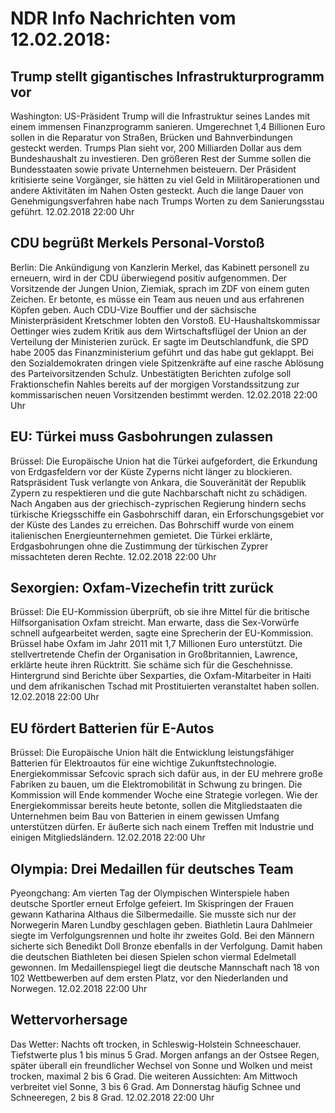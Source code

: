# NDR Info Nachrichten vom 12.02.2018:


## Trump stellt gigantisches Infrastrukturprogramm vor
Washington: US-Präsident Trump will die Infrastruktur seines Landes mit einem immensen Finanzprogramm sanieren. Umgerechnet 1,4 Billionen Euro sollen in die Reparatur von Straßen, Brücken und Bahnverbindungen gesteckt werden. Trumps Plan sieht vor, 200 Milliarden Dollar aus dem Bundeshaushalt zu investieren. Den größeren Rest der Summe sollen die Bundesstaaten sowie private Unternehmen beisteuern. Der Präsident kritisierte seine Vorgänger, sie hätten zu viel Geld in Militäroperationen und andere Aktivitäten im Nahen Osten gesteckt. Auch die lange Dauer von Genehmigungsverfahren habe nach Trumps Worten zu dem Sanierungsstau geführt. 12.02.2018 22:00 Uhr 

## CDU begrüßt Merkels Personal-Vorstoß
Berlin: Die Ankündigung von Kanzlerin Merkel, das Kabinett personell zu erneuern, wird in der CDU überwiegend positiv aufgenommen. Der Vorsitzende der Jungen Union, Ziemiak, sprach im ZDF von einem guten Zeichen. Er betonte, es müsse ein Team aus neuen und aus erfahrenen Köpfen geben. Auch CDU-Vize Bouffier und der sächsische Ministerpräsident Kretschmer lobten den Vorstoß. EU-Haushaltskommissar Oettinger wies zudem Kritik aus dem Wirtschaftsflügel der Union an der Verteilung der Ministerien zurück. Er sagte im Deutschlandfunk, die SPD habe 2005 das Finanzministerium geführt und das habe gut geklappt. Bei den Sozialdemokraten dringen viele Spitzenkräfte auf eine rasche Ablösung des Parteivorsitzenden Schulz. Unbestätigten Berichten zufolge soll Fraktionschefin Nahles bereits auf der morgigen Vorstandssitzung zur kommissarischen neuen Vorsitzenden bestimmt werden. 12.02.2018 22:00 Uhr 

## EU: Türkei muss Gasbohrungen zulassen
Brüssel:	Die Europäische Union hat die Türkei aufgefordert, die Erkundung von Erdgasfeldern vor der Küste Zyperns nicht länger zu blockieren. Ratspräsident Tusk verlangte von Ankara, die Souveränität der Republik Zypern zu respektieren und die gute Nachbarschaft nicht zu schädigen. Nach Angaben aus der griechisch-zyprischen Regierung hindern sechs türkische Kriegsschiffe ein Gasbohrschiff daran, ein Erforschungsgebiet vor der Küste des Landes zu erreichen. Das Bohrschiff wurde von einem italienischen Energieunternehmen gemietet. Die Türkei erklärte, Erdgasbohrungen ohne die Zustimmung der türkischen Zyprer missachteten deren Rechte. 12.02.2018 22:00 Uhr 

## Sexorgien: Oxfam-Vizechefin tritt zurück
Brüssel: Die EU-Kommission überprüft, ob sie ihre Mittel für die britische Hilfsorganisation Oxfam streicht. Man erwarte, dass die Sex-Vorwürfe schnell aufgearbeitet werden, sagte eine Sprecherin der EU-Kommission. Brüssel habe Oxfam im Jahr 2011 mit 1,7 Millionen Euro unterstützt. Die stellvertretende Chefin der Organisation in Großbritannien, Lawrence, erklärte heute ihren Rücktritt. Sie schäme sich für die Geschehnisse. Hintergrund sind Berichte über Sexparties, die Oxfam-Mitarbeiter in Haiti und dem afrikanischen Tschad mit Prostituierten veranstaltet haben sollen. 12.02.2018 22:00 Uhr 

## EU fördert Batterien für E-Autos
Brüssel: Die Europäische Union hält die Entwicklung leistungsfähiger Batterien für Elektroautos für eine wichtige Zukunftstechnologie. Energiekommissar Sefcovic sprach sich dafür aus, in der EU mehrere große Fabriken zu bauen, um die Elektromobilität in Schwung zu bringen. Die Kommission will Ende kommender Woche eine Strategie vorlegen. Wie der Energiekommissar bereits heute betonte, sollen die Mitgliedstaaten die Unternehmen beim Bau von Batterien in einem gewissen Umfang unterstützen dürfen. Er äußerte sich nach einem Treffen mit Industrie und einigen Mitgliedsländern. 12.02.2018 22:00 Uhr 

## Olympia: Drei Medaillen für deutsches Team
Pyeongchang:    Am vierten Tag der Olympischen Winterspiele haben deutsche Sportler erneut Erfolge gefeiert. Im Skispringen der Frauen gewann Katharina Althaus die Silbermedaille. Sie musste sich nur der Norwegerin Maren Lundby geschlagen geben. Biathletin Laura Dahlmeier siegte im Verfolgungsrennen und holte ihr zweites Gold. Bei den Männern sicherte sich Benedikt Doll Bronze ebenfalls in der Verfolgung. Damit haben die deutschen Biathleten bei diesen Spielen schon viermal Edelmetall gewonnen. Im Medaillenspiegel liegt die deutsche Mannschaft nach 18 von 102 Wettbewerben auf dem ersten Platz, vor den Niederlanden und Norwegen. 12.02.2018 22:00 Uhr 

## Wettervorhersage
Das Wetter:
Nachts oft trocken, in Schleswig-Holstein Schneeschauer. Tiefstwerte plus 1 bis minus 5 Grad. Morgen anfangs an der Ostsee Regen, später überall ein freundlicher Wechsel von Sonne und Wolken und meist trocken, maximal 2 bis 6 Grad. Die weiteren Aussichten: Am Mittwoch verbreitet viel Sonne, 3 bis 6 Grad. Am Donnerstag häufig Schnee und Schneeregen, 2 bis 8 Grad. 12.02.2018 22:00 Uhr 
